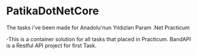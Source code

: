 # PatikaDotNetCore
The tasks i've been made for Anadolu'nun Yıldızları Param .Net Practicum

-This is a container solution for all tasks that placed in Practicum.
BandAPI is a Restful API project for first Task.
